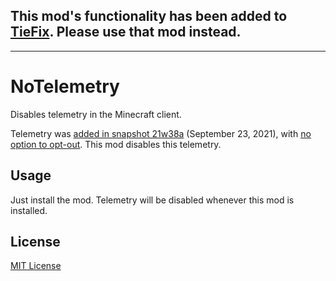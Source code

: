 ## This mod's functionality has been added to [TieFix](https://github.com/j-tai/TieFix). Please use that mod instead.

***

# NoTelemetry

Disables telemetry in the Minecraft client.

Telemetry was [added in snapshot 21w38a](https://www.minecraft.net/en-us/article/minecraft-snapshot-21w38a) (September 23, 2021), with [no option to opt-out](https://bugs.mojang.com/browse/MC-237493). This mod disables this telemetry.

## Usage

Just install the mod. Telemetry will be disabled whenever this mod is installed.

## License

[MIT License](LICENSE)
